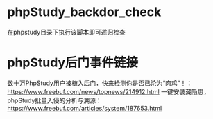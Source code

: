 # phpStudy_backdor_check
在phpstudy目录下执行该脚本即可递归检查

# phpStudy后门事件链接
数十万PhpStudy用户被植入后门，快来检测你是否已沦为“肉鸡”！：https://www.freebuf.com/news/topnews/214912.html
一键安装藏隐患，phpStudy批量入侵的分析与溯源：https://www.freebuf.com/articles/system/187653.html
